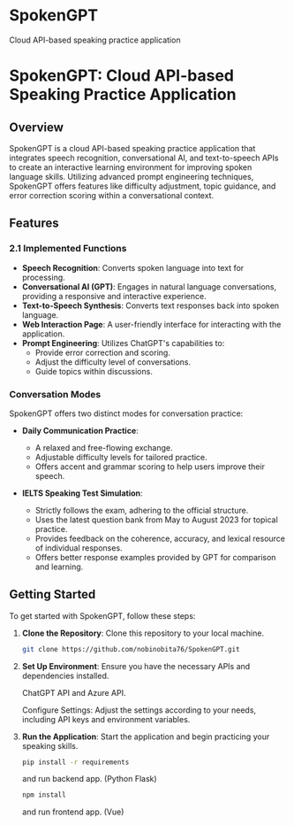 # SpokenGPT
Cloud API-based speaking practice application

# SpokenGPT: Cloud API-based Speaking Practice Application

## Overview

SpokenGPT is a cloud API-based speaking practice application that integrates speech recognition, conversational AI, and text-to-speech APIs to create an interactive learning environment for improving spoken language skills. Utilizing advanced prompt engineering techniques, SpokenGPT offers features like difficulty adjustment, topic guidance, and error correction scoring within a conversational context.

## Features

### 2.1 Implemented Functions

- **Speech Recognition**: Converts spoken language into text for processing.
- **Conversational AI (GPT)**: Engages in natural language conversations, providing a responsive and interactive experience.
- **Text-to-Speech Synthesis**: Converts text responses back into spoken language.
- **Web Interaction Page**: A user-friendly interface for interacting with the application.
- **Prompt Engineering**: Utilizes ChatGPT's capabilities to:
  - Provide error correction and scoring.
  - Adjust the difficulty level of conversations.
  - Guide topics within discussions.

### Conversation Modes

SpokenGPT offers two distinct modes for conversation practice:

- **Daily Communication Practice**:
  - A relaxed and free-flowing exchange.
  - Adjustable difficulty levels for tailored practice.
  - Offers accent and grammar scoring to help users improve their speech.

- **IELTS Speaking Test Simulation**:
  - Strictly follows the exam, adhering to the official structure.
  - Uses the latest question bank from May to August 2023 for topical practice.
  - Provides feedback on the coherence, accuracy, and lexical resource of individual responses.
  - Offers better response examples provided by GPT for comparison and learning.

## Getting Started

To get started with SpokenGPT, follow these steps:

1. **Clone the Repository**: Clone this repository to your local machine.
   ```bash
   git clone https://github.com/nobinobita76/SpokenGPT.git
   ```

2. **Set Up Environment**: Ensure you have the necessary APIs and dependencies installed.
   
   ChatGPT API and Azure API.

   Configure Settings: Adjust the settings according to your needs, including API keys and environment variables.

4. **Run the Application**: Start the application and begin practicing your speaking skills.
   ```bash
   pip install -r requirements
   ```
   and run backend app. (Python Flask)
   ```bash
   npm install
   ```
   and run frontend app. (Vue) 
